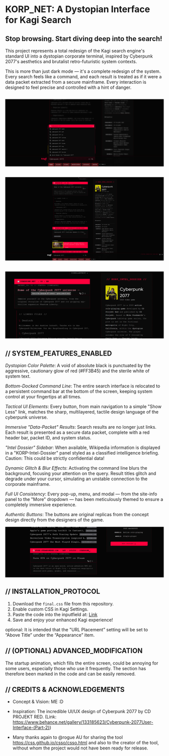 # KORP_NET: A Dystopian Interface for Kagi Search
## Stop browsing. Start diving deep into the search!

This project represents a total redesign of the Kagi search engine's standard UI into a dystopian corporate terminal, inspired by Cyberpunk 2077's aesthetics and brutalist retro-futuristic system contexts. 

This is more than just dark mode — it's a complete redesign of the system. Every search feels like a command, and each result is treated as if it were a data packet extracted from a secure mainframe. Every interaction is designed to feel precise and controlled with a hint of danger.

![Start Query](images/search-query.png)
---
![Startpage](images/startpage.png)
---
![When Selected](images/when-selected.png)
---

## // SYSTEM_FEATURES_ENABLED
*Dystopian Color Palette*: A void of absolute black is punctuated by the aggressive, cautionary glow of red (#FF3B45) and the sterile white of system text.

*Bottom-Docked Command Line*: The entire search interface is relocated to a persistent command bar at the bottom of the screen, keeping system control at your fingertips at all times.

*Tactical UI Elements*: Every button, from main navigation to a simple "Show Less" link, matches the sharp, multilayered, tactile design language of the cyberpunk universe.

*Immersive "Data-Packet" Results*: Search results are no longer just links. Each result is presented as a secure data packet, complete with a red header bar, packet ID, and system status.

*"Intel Dossier" Sidebar*: When available, Wikipedia information is displayed in a "KORP-Intel-Dossier" panel styled as a classified intelligence briefing. Caution: This could be strictly confidential data!

*Dynamic Glitch & Blur Effects*: Activating the command line blurs the background, focusing your attention on the query. Result titles glitch and degrade under your cursor, simulating an unstable connection to the corporate mainframe.

*Full UI Consistency*: Every pop-up, menu, and modal — from the site-info panel to the "More" dropdown — has been meticulously themed to ensure a completely immersive experience.

*Authentic Buttons*: The buttons are original replicas from the concept design directly from the designers of the game.

![Original Button Replika](images/button-replika.png)

## // INSTALLATION_PROTOCOL
1. Download the `final.css` file from this repository.
2. Enable custom CSS in Kagi Settings.
3. Paste the code into the inputfield at: [Link](https://kagi.com/settings?p=custom_css)
4. Save and enjoy your enhanced Kagi experience!

optional: It is intended that the "URL Placement” setting will be set to “Above Title” under the “Appearance” item.

## // (OPTIONAL) ADVANCED_MODIFICATION
The startup animation, which fills the entire screen, could be annoying for some users, especially those who use it frequently. The section has therefore been marked in the code and can be easily removed.

## // CREDITS & ACKNOWLEDGEMENTS
- Concept & Vision: ME :D

- Inspiration: The incredible UI/UX design of Cyberpunk 2077 by CD PROJEKT RED. (Link: https://www.behance.net/gallery/133185623/Cyberpunk-2077User-Interface-(Part-2))

- Many thanks again to @rogue AU for sharing the tool https://css.github.io/csso/csso.html and also to the creator of the tool, without whom the project would not have been ready for release.
